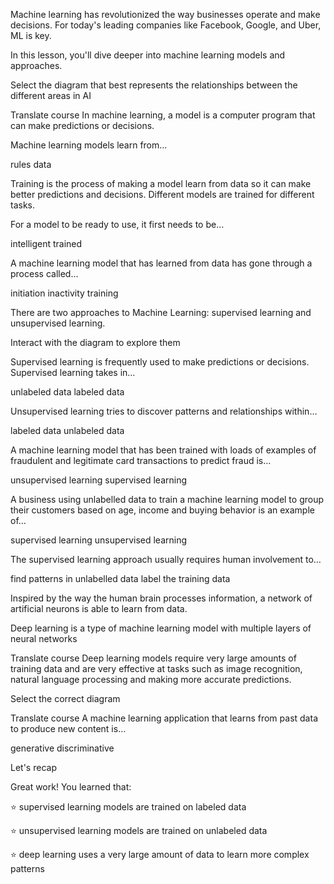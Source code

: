 Machine learning has revolutionized the way businesses operate and make decisions. For today's leading companies like Facebook, Google, and Uber, ML is key.

 

In this lesson, you'll dive deeper into machine learning models and approaches.

Select the diagram that best represents the relationships between the different areas in AI


Translate course
In machine learning, a model is a computer program that can make predictions or decisions.

Machine learning models learn from…

rules
data

Training is the process of making a model learn from data so it can make better predictions and decisions. Different models are trained for different tasks. 

For a model to be ready to use, it first needs to be…

intelligent
trained

A machine learning model that has learned from data has gone through a process called…

initiation
inactivity
training

There are two approaches to Machine Learning: supervised learning and unsupervised learning.

 

Interact with the diagram to explore them


Supervised learning is frequently used to make predictions or decisions. Supervised learning takes in…

unlabeled data
labeled data

Unsupervised learning tries to discover patterns and relationships within…

labeled data
unlabeled data

A machine learning model that has been trained with loads of examples of fraudulent and legitimate card transactions to predict fraud is…

unsupervised learning
supervised learning


A business using unlabelled data to train a machine learning model to group their customers based on age, income and buying behavior is an example of…

supervised learning
unsupervised learning

The supervised learning approach usually requires human involvement to…

find patterns in unlabelled data
label the training data

Inspired by the way the human brain processes information, a network of artificial neurons is able to learn from data.

 

Deep learning is a type of machine learning model with multiple layers of neural networks


Translate course
Deep learning models require very large amounts of training data and are very effective at tasks such as image recognition, natural language processing and making more accurate predictions.

Select the correct diagram



Translate course
A machine learning application that learns from past data to produce new content is…

generative
discriminative

Let's recap

Great work! You learned that:

 

⭐ supervised learning models are trained on labeled data

⭐ unsupervised learning models are trained on unlabeled data

⭐ deep learning uses a very large amount of data to learn more complex patterns

